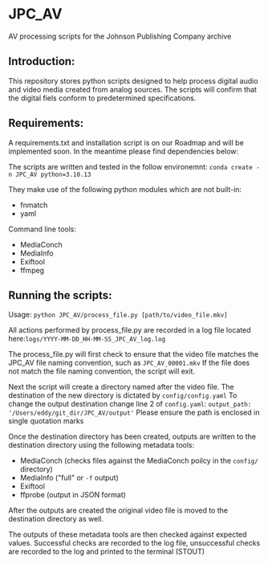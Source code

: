 # JPC_AV
AV processing scripts for the Johnson Publishing Company archive

## Introduction:
This repository stores python scripts designed to help process digital audio and video media created from analog sources. The scripts will confirm that the digital fiels conform to predetermined specifications. 

## Requirements:
A requirements.txt and installation script is on our Roadmap and will be implemented soon. In the meantime please find dependencies below:

The scripts are written and tested in the follow environemnt:
`conda create -n JPC_AV python=3.10.13`

They make use of the following python modules which are not built-in:
- fnmatch
- yaml

Command line tools:
- MediaConch
- MediaInfo
- Exiftool
- ffmpeg

## Running the scripts:

Usage:
`python JPC_AV/process_file.py [path/to/video_file.mkv]`

All actions performed by process_file.py are recorded in a log file located here:`logs/YYYY-MM-DD_HH-MM-SS_JPC_AV_log.log`

The process_file.py will first check to ensure that the video file matches the JPC_AV file naming convention, such as `JPC_AV_00001.mkv`
If the file does not match the file naming convention, the script will exit. 

Next the script will create a directory named after the video file. The destination of the new directory is dictated by `config/config.yaml`
To change the output destination change line 2 of `config.yaml`: 
`output_path: '/Users/eddy/git_dir/JPC_AV/output'`
Please ensure the path is enclosed in single quotation marks

Once the destination directory has been created, outputs are written to the destination directory using the following metadata tools:
- MediaConch (checks files against the MediaConch poilcy in the `config/` directory)
- MediaInfo ("full" or `-f` output)
- Exiftool
- ffprobe (output in JSON format)

After the outputs are created the original video file is moved to the destination directory as well. 

The outputs of these metadata tools are then checked against expected values.
Successful checks are recorded to the log file, unsuccessful checks are recorded to the log and printed to the terminal (STOUT)
